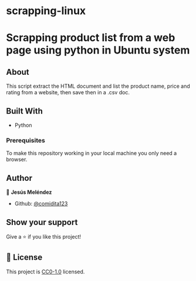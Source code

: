 # scrapping-linux

# Scrapping product list from a web page using python in Ubuntu system

## About

This script extract the HTML document and list the product name, price and rating from a website, then save then in a .csv doc.

## Built With

- Python

### Prerequisites

To make this repository working in your local machine you only need a browser.

## Author

👤 **Jesús Meléndez**

- Github: [@comidita123](https://github.com/comidita123)

## Show your support

Give a ⭐️ if you like this project!

## 📝 License

This project is [CC0-1.0](LICENSE) licensed. 